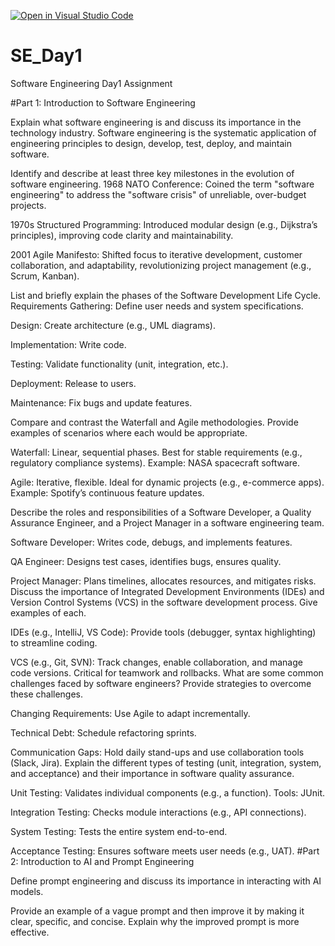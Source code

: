 [![Open in Visual Studio Code](https://classroom.github.com/assets/open-in-vscode-2e0aaae1b6195c2367325f4f02e2d04e9abb55f0b24a779b69b11b9e10269abc.svg)](https://classroom.github.com/online_ide?assignment_repo_id=18371594&assignment_repo_type=AssignmentRepo)
# SE_Day1
Software Engineering Day1 Assignment

#Part 1: Introduction to Software Engineering

Explain what software engineering is and discuss its importance in the technology industry.
Software engineering is the systematic application of engineering principles to design, develop, test, deploy, and maintain software.

Identify and describe at least three key milestones in the evolution of software engineering.
1968 NATO Conference: Coined the term "software engineering" to address the "software crisis" of unreliable, over-budget projects.

1970s Structured Programming: Introduced modular design (e.g., Dijkstra’s principles), improving code clarity and maintainability.

2001 Agile Manifesto: Shifted focus to iterative development, customer collaboration, and adaptability, revolutionizing project management (e.g., Scrum, Kanban).

List and briefly explain the phases of the Software Development Life Cycle.
Requirements Gathering: Define user needs and system specifications.

Design: Create architecture (e.g., UML diagrams).

Implementation: Write code.

Testing: Validate functionality (unit, integration, etc.).

Deployment: Release to users.

Maintenance: Fix bugs and update features.

Compare and contrast the Waterfall and Agile methodologies. Provide examples of scenarios where each would be appropriate.

Waterfall: Linear, sequential phases. Best for stable requirements (e.g., regulatory compliance systems). Example: NASA spacecraft software.

Agile: Iterative, flexible. Ideal for dynamic projects (e.g., e-commerce apps). Example: Spotify’s continuous feature updates.

Describe the roles and responsibilities of a Software Developer, a Quality Assurance Engineer, and a Project Manager in a software engineering team.

Software Developer: Writes code, debugs, and implements features.

QA Engineer: Designs test cases, identifies bugs, ensures quality.

Project Manager: Plans timelines, allocates resources, and mitigates risks.
Discuss the importance of Integrated Development Environments (IDEs) and Version Control Systems (VCS) in the software development process. Give examples of each.

IDEs (e.g., IntelliJ, VS Code): Provide tools (debugger, syntax highlighting) to streamline coding.

VCS (e.g., Git, SVN): Track changes, enable collaboration, and manage code versions. Critical for teamwork and rollbacks.
What are some common challenges faced by software engineers? Provide strategies to overcome these challenges.

Changing Requirements: Use Agile to adapt incrementally.

Technical Debt: Schedule refactoring sprints.

Communication Gaps: Hold daily stand-ups and use collaboration tools (Slack, Jira).
Explain the different types of testing (unit, integration, system, and acceptance) and their importance in software quality assurance.

Unit Testing: Validates individual components (e.g., a function). Tools: JUnit.

Integration Testing: Checks module interactions (e.g., API connections).

System Testing: Tests the entire system end-to-end.

Acceptance Testing: Ensures software meets user needs (e.g., UAT).
#Part 2: Introduction to AI and Prompt Engineering


Define prompt engineering and discuss its importance in interacting with AI models.


Provide an example of a vague prompt and then improve it by making it clear, specific, and concise. Explain why the improved prompt is more effective.
